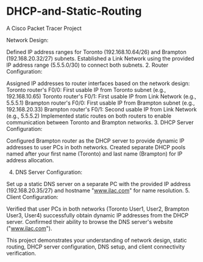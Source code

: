 # DHCP-and-Static-Routing
A Cisco Packet Tracer Project

Network Design:

Defined IP address ranges for Toronto (192.168.10.64/26) and Brampton (192.168.20.32/27) subnets.
Established a Link Network using the provided IP address range (5.5.5.0/30) to connect both subnets.
2. Router Configuration:

Assigned IP addresses to router interfaces based on the network design:
Toronto router's F0/0: First usable IP from Toronto subnet (e.g., 192.168.10.65)
Toronto router's F0/1: First usable IP from Link Network (e.g., 5.5.5.1)
Brampton router's F0/0: First usable IP from Brampton subnet (e.g., 192.168.20.33)
Brampton router's F0/1: Second usable IP from Link Network (e.g., 5.5.5.2)
Implemented static routes on both routers to enable communication between Toronto and Brampton networks.
3. DHCP Server Configuration:

Configured Brampton router as the DHCP server to provide dynamic IP addresses to user PCs in both networks.
Created separate DHCP pools named after your first name (Toronto) and last name (Brampton) for IP address allocation.

4. DNS Server Configuration:

Set up a static DNS server on a separate PC with the provided IP address (192.168.20.35/27) and hostname "www.ilac.com" for name resolution.
5. Client Configuration:

Verified that user PCs in both networks (Toronto User1, User2, Brampton User3, User4) successfully obtain dynamic IP addresses from the DHCP server.
Confirmed their ability to browse the DNS server's website ("www.ilac.com").


This project demonstrates your understanding of network design, static routing, DHCP server configuration, DNS setup, and client connectivity verification.

